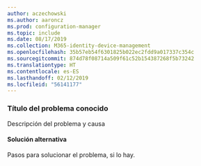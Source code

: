 ```yaml
---
author: aczechowski
ms.author: aaroncz
ms.prod: configuration-manager
ms.topic: include
ms.date: 08/17/2019
ms.collection: M365-identity-device-management
ms.openlocfilehash: 35b57eb54f6301825b022ec2fdd9a017337c354c
ms.sourcegitcommit: 874d78f08714a509f61c52b154387268f5b73242
ms.translationtype: HT
ms.contentlocale: es-ES
ms.lasthandoff: 02/12/2019
ms.locfileid: "56141177"
---
```

### <a name="ki_ANCHOR"></a> Título del problema conocido
<!--bugID--> Descripción del problema y causa

#### <a name="workaround"></a>Solución alternativa
Pasos para solucionar el problema, si lo hay.  
